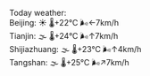 Today weather:  
Beijing: ☀️ 🌡️+22°C 🌬️←7km/h  
Tianjin: 🌫  🌡️+24°C 🌬️↑7km/h  
Shijiazhuang: 🌫  🌡️+23°C 🌬️↑4km/h  
Tangshan: 🌫  🌡️+25°C 🌬️↗7km/h  
